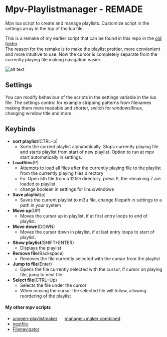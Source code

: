 # Mpv-Playlistmanager - REMADE  
Mpv lua script to create and manage playlists. Customize script in the settings array in the top of the lua file.  
  
This is a remake of my earlier script that can be found in this repo in the [old folder](https://github.com/donmaiq/Mpv-Playlistmanager/tree/master/old).  
The reason for the remake is to make the playlist prettier, more convienient and more intuitive to use. Now the cursor is completely separate from the currently playing file making navigation easier.
  
![alt text](https://r.kyaa.sg/gzzvmd.gif "demo gif")

## Settings
You can modify behaviour of the scripts in the settings variable in the lua file. The settings control for example stripping patterns from filenames making them more readable and shorter, switch for windows/linux, changing window title and more.

## Keybinds
- __sort playlist__(CTRL+p)  
  - Sorts the current playlist alphabetically. Stops currently playing file and starts playlist from start of new playlist. Option to run at mpv start automatically in settings.
- __Loadfiles__(P)
  - Attempts to load all files after the currently playing file to the playlist from the currently playing files directory
  - Ex. Open 5th file from a 12file directory, press P, the remaining 7 are loaded to playlist
  - change boolean in settings for linux/windows
- __Save playlist__(p)
  - Saves the current playlist to m3u file, change filepath in settings to a path in your system
- __Move up__(UP)
  - Moves the cursor up in playlist, if at first entry loops to end of playlist.
- __Move down__(DOWN)
  - Moves the cursor down in playlist, if at last entry loops to start of playlist.
- __Show playlist__(SHIFT+ENTER)
  - Displays the playlist
- __Remove file__(Backspace)
  - Removes the file currently selected with the cursor from the playlist
- __Jump to file__(Enter)
  - Opens the file currently selected with the cursor, if cursor on playing file, jump to next file
- __Select file__(CTRL+Up)
  - Selects the file under the cursor
  - When moving the cursor the selected file will follow, allowing reordering of the playlist

  

#### My other mpv scripts
- [unseen-playlistmaker](https://github.com/donmaiq/unseen-playlistmaker)&nbsp;&nbsp;&nbsp;&nbsp;&nbsp;&nbsp;[manager+maker combined](https://github.com/donmaiq/unseen-playlistmaker/blob/master/unseen%2Bplaylistmanager.lua)
- [nextfile](https://github.com/donmaiq/mpv-nextfile)
- [Filenavigator](https://github.com/donmaiq/mpv-filenavigator)
